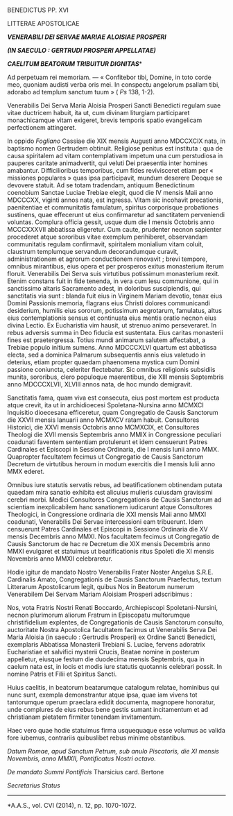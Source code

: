 BENEDICTUS PP. XVI

LITTERAE APOSTOLICAE

***VENERABILI DEI SERVAE MARIAE ALOISIAE PROSPERI***

***(IN SAECULO : GERTRUDI PROSPERI APPELLATAE)***

***CAELITUM BEATORUM TRIBUITUR DIGNITAS****

Ad perpetuam rei memoriam. — « Confitebor tibi, Domine, in toto corde meo, quoniam audisti verba oris mei. In conspectu angelorum psallam tibi, adorabo ad templum sanctum tuum » ( *Ps* 138, 1-2).

Venerabilis Dei Serva Maria Aloisia Prosperi Sancti Benedicti regulam suae vitae ductricem habuit, ita ut, cum divinam liturgiam participaret monachicamque vitam exigeret, brevis temporis spatio evangelicam perfectionem attingeret.

In oppido *Fogliano* Cassiae die XIX mensis Augusti anno MDCCXCIX nata, in baptismo nomen Gertrudem obtinuit. Religiose penitus est instituta : qua de causa spiritalem ad vitam contemplativam impetum una cum perstudiosa in pauperes caritate animadvertit, qui veluti Dei praesentia inter homines amabantur. Difficilioribus temporibus, cum fides revivisceret etiam per « missiones populares » quas ipsa participavit, mundum deserere Deoque se devovere statuit. Ad se totam tradendam, antiquum Benedictinum coenobium Sanctae Luciae Trebiae elegit, quod die IV mensis Maii anno MDCCCXX, viginti annos nata, est ingressa. Vitam sic incohavit precationis, paenitentiae et communitatis famulatum, spiritus corporisque probationes sustinens, quae effecerunt ut eius confirmaretur ad sanctitatem perveniendi voluntas. Complura officia gessit, usque dum die I mensis Octobris anno MCCCXXXVII abbatissa eligeretur. Cum caute, prudenter necnon sapienter procederet atque sororibus vitae exemplum perihiberet, observandam communitatis regulam confirmavit, spiritalem monialium vitam coluit, claustrum templumque servandum decorandumque curavit, administrationem et agrorum conductionem renovavit ; brevi tempore, omnibus mirantibus, eius opera et per prosperos exitus monasterium iterum floruit. Venerabilis Dei Serva suis virtutibus potissimum monasterium rexit. Etenim constans fuit in fide tenenda, in vera cum Iesu communione, qui in sanctissimo altaris Sacramento adest, in doloribus suscipiendis, qui sanctitatis via sunt : blanda fuit eius in Virginem Mariam devotio, tenax eius Domini Passionis memoria, flagrans eius Christi dolores communicandi desiderium, humilis eius sororum, potissimum aegrotarum, famulatus, altus eius contemplationis sensus et continuata eius mentis oratio necnon eius divina Lectio. Ex Eucharistia vim hausit, ut strenuo animo perseveraret. In rebus adversis summa in Deo fiducia est sustentata. Eius caritas monasterii fines est praetergressa. Totius mundi animarum salutem affectabat, a Trebiae populo initium sumens. Anno MDCCCXLVI quartum est abbatissa electa, sed a dominica Palmarum subsequentis annis eius valetudo in deterius, etiam propter quaedam phaenomena mystica cum Domini passione coniuncta, celeriter flectebatur. Sic omnibus religionis subsidiis munita, sororibus, clero populoque maerentibus, die XIII mensis Septembris anno MDCCCXLVII, XLVIII annos nata, de hoc mundo demigravit.

Sanctitatis fama, quam viva est consecuta, eius post mortem est producta atque crevit, ita ut in archidioecesi Spoletana-Nursina anno MCMXCI Inquisitio dioecesana efficeretur, quam Congregatio de Causis Sanctorum die XXVII mensis Ianuarii anno MCMXCV ratam habuit. Consultores Historici, die XXVI mensis Octobris anno MCMXCIX, et Consultores Theologi die XVII mensis Septembris anno MMIX in Congressione peculiari coadunati faventem sententiam protulerunt et idem censuerunt Patres Cardinales et Episcopi in Sessione Ordinaria, die I mensis Iunii anno MMX. Quapropter facultatem fecimus ut Congregatio de Causis Sanctorum Decretum de virtutibus heroum in modum exercitis die I mensis Iulii anno MMX ederet.

Omnibus iure statutis servatis rebus, ad beatificationem obtinendam putata quaedam mira sanatio exhibita est alicuius mulieris cuiusdam gravissimi cerebri morbi. Medici Consultores Congregationis de Causis Sanctorum ad scientiam inexplicabilem hanc sanationem iudicarunt atque Consultores Theologici, in Congressione ordinaria die XXI mensis Maii anno MMXI coadunati, Venerabilis Dei Servae intercessioni eam tribuerunt. Idem censuerunt Patres Cardinales et Episcopi in Sessione Ordinaria die XV mensis Decembris anno MMXI. Nos facultatem fecimus ut Congregatio de Causis Sanctorum de hac re Decretum die XIX mensis Decembris anno MMXI evulgaret et statuimus ut beatificationis ritus Spoleti die XI mensis Novembris anno MMXII celebraretur.

Hodie igitur de mandato Nostro Venerabilis Frater Noster Angelus S.R.E. Cardinalis Amato, Congregationis de Causis Sanctorum Praefectus, textum Litterarum Apostolicarum legit, quibus Nos in Beatorum numerum Venerabilem Dei Servam Mariam Aloisiam Prosperi adscribimus :

Nos, vota Fratris Nostri Renati Boccardo, Archiepiscopi Spoletani-Nursini, necnon plurimorum aliorum Fratrum in Episcopatu multorumque christifidelium explentes, de Congregationis de Causis Sanctorum consulto, auctoritate Nostra Apostolica facultatem facimus ut Venerabilis Serva Dei Maria Aloisia (in saeculo : Gertrudis Prosperi) ex Ordine Sancti Benedicti, exemplaris Abbatissa Monasterii Trebiani S. Luciae, fervens adoratrix Eucharistiae et salvifici mysterii Crucis, Beatae nomine in posterum appelletur, eiusque festum die duodecima mensis Septembris, qua in caelum nata est, in locis et modis iure statutis quotannis celebrari possit. In nomine Patris et Filii et Spiritus Sancti.

Huius caelitis, in beatorum beatarumque catalogum relatae, hominibus qui nunc sunt, exempla demonstrantur atque ipsa, quae iam vivens tot tantorumque operum praeclara edidit documenta, magnopere honoratur, unde complures de eius rebus bene gestis sumant incitamentum et ad christianam pietatem firmiter tenendam invitamentum.

Haec vero quae hodie statuimus firma usquequaque esse volumus ac valida fore iubemus, contrariis quibuslibet rebus minime obstantibus.

*Datum Romae, apud Sanctum Petrum, sub anulo Piscatoris, die XI mensis Novembris, anno MMXII, Pontificatus Nostri octavo.*

*De mandato Summi Pontificis* Tharsicius card. Bertone

*Secretarius Status*

* * *

*A.A.S., vol. CVI (2014), n. 12, pp. 1070-1072.